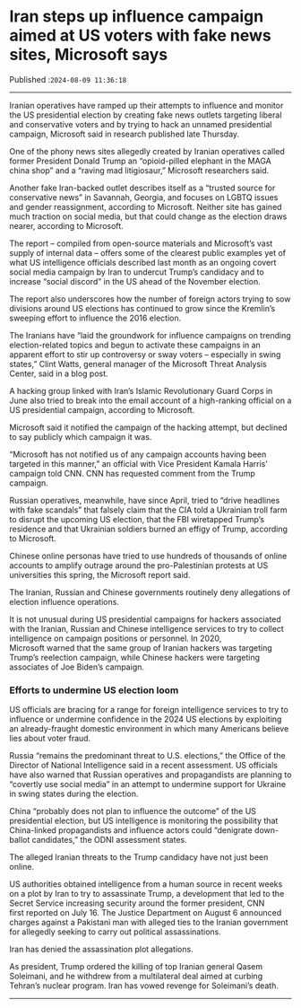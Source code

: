 # Iran steps up influence campaign aimed at US voters with fake news sites, Microsoft says

Published :`2024-08-09 11:36:18`

---

Iranian operatives have ramped up their attempts to influence and monitor the US presidential election by creating fake news outlets targeting liberal and conservative voters and by trying to hack an unnamed presidential campaign, Microsoft said in research published late Thursday.

One of the phony news sites allegedly created by Iranian operatives called former President Donald Trump an “opioid-pilled elephant in the MAGA china shop” and a “raving mad litigiosaur,” Microsoft researchers said.

Another fake Iran-backed outlet describes itself as a “trusted source for conservative news” in Savannah, Georgia, and focuses on LGBTQ issues and gender reassignment, according to Microsoft. Neither site has gained much traction on social media, but that could change as the election draws nearer, according to Microsoft.

The report – compiled from open-source materials and Microsoft’s vast supply of internal data – offers some of the clearest public examples yet of what US intelligence officials described last month as an ongoing covert social media campaign by Iran to undercut Trump’s candidacy and to increase “social discord” in the US ahead of the November election.

The report also underscores how the number of foreign actors trying to sow divisions around US elections has continued to grow since the Kremlin’s sweeping effort to influence the 2016 election.

The Iranians have “laid the groundwork for influence campaigns on trending election-related topics and begun to activate these campaigns in an apparent effort to stir up controversy or sway voters – especially in swing states,” Clint Watts, general manager of the Microsoft Threat Analysis Center, said in a blog post.

A hacking group linked with Iran’s Islamic Revolutionary Guard Corps in June also tried to break into the email account of a high-ranking official on a US presidential campaign, according to Microsoft.

Microsoft said it notified the campaign of the hacking attempt, but declined to say publicly which campaign it was.

“Microsoft has not notified us of any campaign accounts having been targeted in this manner,” an official with Vice President Kamala Harris’ campaign told CNN. CNN has requested comment from the Trump campaign.

Russian operatives, meanwhile, have since April, tried to “drive headlines with fake scandals” that falsely claim that the CIA told a Ukrainian troll farm to disrupt the upcoming US election, that the FBI wiretapped Trump’s residence and that Ukrainian soldiers burned an effigy of Trump, according to Microsoft.

Chinese online personas have tried to use hundreds of thousands of online accounts to amplify outrage around the pro-Palestinian protests at US universities this spring, the Microsoft report said.

The Iranian, Russian and Chinese governments routinely deny allegations of election influence operations.

It is not unusual during US presidential campaigns for hackers associated with the Iranian, Russian and Chinese intelligence services to try to collect intelligence on campaign positions or personnel. In 2020, Microsoft warned that the same group of Iranian hackers was targeting Trump’s reelection campaign, while Chinese hackers were targeting associates of Joe Biden’s campaign.

### Efforts to undermine US election loom

US officials are bracing for a range for foreign intelligence services to try to influence or undermine confidence in the 2024 US elections by exploiting an already-fraught domestic environment in which many Americans believe lies about voter fraud.

Russia “remains the predominant threat to U.S. elections,” the Office of the Director of National Intelligence said in a recent assessment. US officials have also warned that Russian operatives and propagandists are planning to “covertly use social media” in an attempt to undermine support for Ukraine in swing states during the election.

China “probably does not plan to influence the outcome” of the US presidential election, but US intelligence is monitoring the possibility that China-linked propagandists and influence actors could “denigrate down-ballot candidates,” the ODNI assessment states.

The alleged Iranian threats to the Trump candidacy have not just been online.

US authorities obtained intelligence from a human source in recent weeks on a plot by Iran to try to assassinate Trump, a development that led to the Secret Service increasing security around the former president, CNN first reported on July 16. The Justice Department on August 6 announced charges against a Pakistani man with alleged ties to the Iranian government for allegedly seeking to carry out political assassinations.

Iran has denied the assassination plot allegations.

As president, Trump ordered the killing of top Iranian general Qasem Soleimani, and he withdrew from a multilateral deal aimed at curbing Tehran’s nuclear program. Iran has vowed revenge for Soleimani’s death.

---

